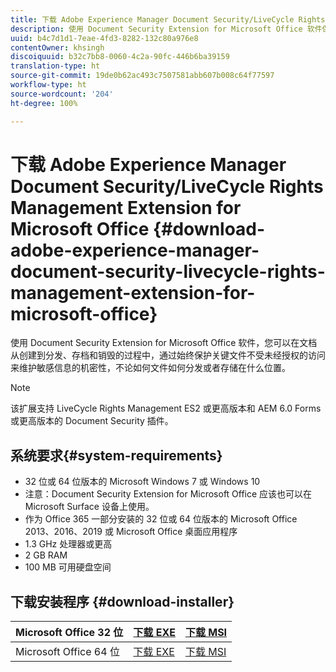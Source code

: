 ```yaml
---
title: 下载 Adobe Experience Manager Document Security/LiveCycle Rights Management Extension for Microsoft Office
description: 使用 Document Security Extension for Microsoft Office 软件保护关键文件不受未经授权的访问
uuid: b4c7d1d1-7eae-4fd3-8282-132c80a976e8
contentOwner: khsingh
discoiquuid: b32c7bb8-0060-4c2a-90fc-446b6ba39159
translation-type: ht
source-git-commit: 19de0b62ac493c7507581abb607b008c64f77597
workflow-type: ht
source-wordcount: '204'
ht-degree: 100%

---
```



# 下载 Adobe Experience Manager Document Security/LiveCycle Rights Management Extension for Microsoft Office {#download-adobe-experience-manager-document-security-livecycle-rights-management-extension-for-microsoft-office}

使用 Document Security Extension for Microsoft Office 软件，您可以在文档从创建到分发、存档和销毁的过程中，通过始终保护关键文件不受未经授权的访问来维护敏感信息的机密性，不论如何文件如何分发或者存储在什么位置。

>[!NOTE]
>
>该扩展支持 LiveCycle Rights Management ES2 或更高版本和 AEM 6.0 Forms 或更高版本的 Document Security 插件。

## 系统要求{#system-requirements}

* 32 位或 64 位版本的 Microsoft Windows 7 或 Windows 10
* 注意：Document Security Extension for Microsoft Office 应该也可以在 Microsoft Surface 设备上使用。
* 作为 Office 365 一部分安装的 32 位或 64 位版本的 Microsoft Office 2013、2016、2019 或 Microsoft Office 桌面应用程序
* 1.3 GHz 处理器或更高
* 2 GB RAM
* 100 MB 可用硬盘空间

## 下载安装程序 {#download-installer}

| Microsoft Office 32 位 | [下载 EXE](http://download.macromedia.com/pub/livecycle/policyserver/DocumentSecurityExtensionforMicrosoftOffice.exe) | [下载 MSI](http://download.macromedia.com/pub/livecycle/policyserver/DocumentSecurityExtensionforMicrosoftOffice.zip) |
|---|---|---|
| Microsoft Office 64 位 | [下载 EXE](http://download.macromedia.com/pub/livecycle/policyserver/DocumentSecurityExtensionforMicrosoftOffice64.exe) | [下载 MSI](http://download.macromedia.com/pub/livecycle/policyserver/DocumentSecurityExtensionforMicrosoftOffice64.zip) |

